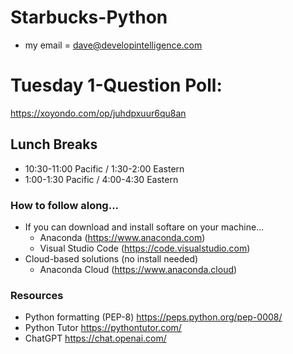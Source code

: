 # Starbucks-Python
* my email = dave@developintelligence.com

# Tuesday 1-Question Poll:
https://xoyondo.com/op/juhdpxuur6qu8an

## Lunch Breaks
* 10:30-11:00 Pacific / 1:30-2:00 Eastern
*  1:00-1:30 Pacific / 4:00-4:30 Eastern

### How to follow along...
* If you can download and install softare on your machine...
  * Anaconda (https://www.anaconda.com)
  * Visual Studio Code (https://code.visualstudio.com)
* Cloud-based solutions (no install needed)
  * Anaconda Cloud (https://www.anaconda.cloud)

### Resources
* Python formatting (PEP-8) https://peps.python.org/pep-0008/
* Python Tutor https://pythontutor.com/
* ChatGPT https://chat.openai.com/
